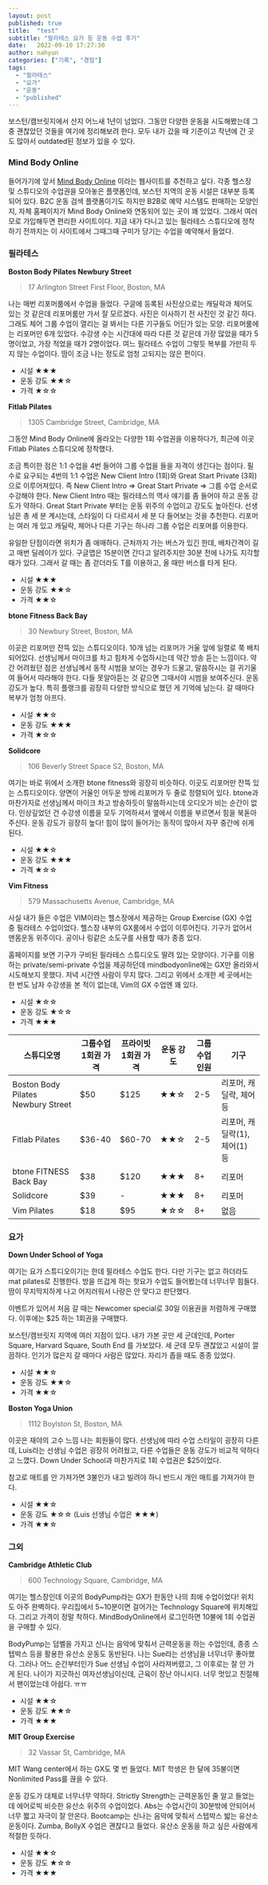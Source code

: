 ```yaml
---
layout: post
published: true
title:  "test"
subtitle: "필라테스 요가 등 운동 수업 후기"
date:   2022-09-10 17:27:30
author: nahyun
categories: ["기록", "경험"]
tags:
  - "필라테스"
  - "요가"
  - "운동"
  - "published"
---
```




보스턴/캠브릿지에서 산지 어느새 1년이 넘었다. 그동안 다양한 운동을 시도해봤는데 그중 괜찮았던 것들을 여기에 정리해보려 한다. 모두 내가 갔을 때 기준이고 작년에 간 곳도 많아서 outdated된 정보가 있을 수 있다.



### Mind Body Online

들어가기에 앞서 [Mind Body Online](https://www.mindbodyonline.com/) 이라는 웹사이트를 추천하고 싶다. 각종 헬스장 및 스튜디오의 수업권을 모아놓은 플랫폼인데, 보스턴 지역의 운동 시설은 대부분 등록되어 있다. B2C 운동 검색 플랫폼이기도 하지만 B2B로 예약 시스템도 판매하는 모양인지, 자체 홈페이지가 Mind Body Online와 연동되어 있는 곳이 꽤 있었다. 그래서 여러 모로 가입해두면 편리한 사이트이다. 지금 내가 다니고 있는 필라테스 스튜디오에 정착하기 전까지는 이 사이트에서 그때그때 구미가 당기는 수업을 예약해서 들었다.



### 필라테스

**Boston Body Pilates Newbury Street**

> 17 Arlington Street First Floor, Boston, MA 

나는 매번 리포머룸에서 수업을 들었다. 구글에 등록된 사진상으로는 캐딜락과 체어도 있는 것 같은데 리포머룸만 가서 잘 모르겠다. 사진은 이사하기 전 사진인 것 같긴 하다. 그래도 체어 그룹 수업이 열리는 걸 봐서는 다른 기구들도 어딘가 있는 모양. 리포머룸에는 리포머만 6개 있었다. 수강생 수는 시간대에 따라 다른 것 같은데 가장 많았을 때가 5명이었고, 가장 적었을 때가 2명이었다. 여느 필라테스 수업이 그렇듯 복부를 가만히 두지 않는 수업이다. 땀이 조금 나는 정도로 엄청 고되지는 않은 편이다. 

- 시설 ★★★
- 운동 강도 ★★☆
- 가격 ★☆☆



**Fitlab Pilates**

> 1305 Cambridge Street, Cambridge, MA

그동안 Mind Body Online에 올라오는 다양한 1회 수업권을 이용하다가, 최근에 이곳 Fitlab Pilates 스튜디오에 정착했다.

조금 특이한 점은 1:1 수업을 4번 들어야 그룹 수업을 들을 자격이 생긴다는 점이다. 필수로 요구되는 4번의 1:1 수업은 New Client Intro (1회)와 Great Start Private (3회) 으로 이루어져있다. 즉 New Client Intro => Great Start Private => 그룹 수업 순서로 수강해야 한다. New Client Intro 때는 필라테스의 역사 얘기를 좀 들어야 하고 운동 강도가 약하다. Great Start Private 부터는 운동 위주의 수업이고 강도도 높아진다. 선생님은 총 세 분 계시는데, 스타일이 다 다르셔서 세 분 다 들어보는 것을 추천한다. 리포머는 여러 개 있고 캐딜락, 체어나 다른 기구는 하나라 그룹 수업은 리포머를 이용한다.

유일한 단점이라면 위치가 좀 애매하다. 근처까지 가는 버스가 있긴 한데, 배차간격이 길고 매번 딜레이가 있다. 구글맵은 15분이면 간다고 알려주지만 30분 전에 나가도 지각할 때가 있다. 그래서 갈 때는 좀 걷더라도 T를 이용하고, 올 때만 버스를 타게 된다.

- 시설 ★★★
- 운동 강도 ★★☆
- 가격 ★★☆



**btone Fitness Back Bay**

>30 Newbury Street, Boston, MA

이곳은 리포머만 잔뜩 있는 스튜디오이다. 10개 넘는 리포머가 거울 앞에 일렬로 쭉 배치되어있다. 선생님께서 마이크를 차고 힘차게 수업하시는데 약간 방송 듣는 느낌이다. 약간 어려웠던 점은 선생님께서 동작 시범을 보이는 경우가 드물고, 말씀하시는 걸 귀기울여 들어서 따라해야 한다. 다들 못알아듣는 것 같으면 그때서야 시범을 보여주신다. 운동 강도가 높다. 특히 플랭크를 굉장히 다양한 방식으로 했던 게 기억에 남는다. 갈 때마다 복부가 엄청 아프다. 

- 시설 ★★☆
- 운동 강도 ★★★
- 가격 ★☆☆



**Solidcore**

>106 Beverly Street Space S2, Boston, MA

여기는 바로 위에서 소개한 btone fitness와 굉장히 비슷하다. 이곳도 리포머만 잔뜩 있는 스튜디오이다. 양면이 거울인 어두운 방에 리포머가 두 줄로 정렬되어 있다. btone과 마찬가지로 선생님께서 마이크 차고 방송하듯이 말씀하시는데 오디오가 비는 순간이 없다. 인상깊었던 건 수강생 이름을 모두 기억하셔서 옆에서 이름을 부르면서 힘을 북돋아주신다. 운동 강도가 굉장히 높다! 힘이 많이 들어가는 동작이 많아서 자꾸 중간에 쉬게 된다.  

- 시설 ★★☆
- 운동 강도 ★★★
- 가격 ★☆☆



**Vim Fitness**

>579 Massachusetts Avenue, Cambridge, MA 

사실 내가 들은 수업은 VIM이라는 헬스장에서 제공하는 Group Exercise (GX) 수업 중 필라테스 수업이었다. 헬스장 내부의 GX룸에서 수업이 이루어진다. 기구가 없어서 맨몸운동 위주이다. 공이나 링같은 소도구를 사용할 때가 종종 있다.

홈페이지를 보면 기구가 구비된 필라테스 스튜디오도 딸려 있는 모양이다. 기구를 이용하는 private/semi-private 수업을 제공하던데 mindbodyonline에는 GX만 올라와서 시도해보지 못했다. 저녁 시간엔 사람이 무지 많다. 그리고 위에서 소개한 세 곳에서는 한 번도 남자 수강생을 본 적이 없는데, Vim의 GX 수업엔 꽤 있다.

- 시설 ★☆☆
- 운동 강도 ★☆☆
- 가격 ★★★


<div class="table-wrapper" markdown="1">
<table>
<thead>
<tr>
<th>스튜디오명</th>
<th>그룹수업 1회권 가격</th>
<th>프라이빗 1회권 가격</th>
<th>운동 강도</th>
<th>그룹수업 인원</th>
<th>기구</th>
</tr>
</thead>
<tbody>
<tr>
<td>Boston Body Pilates Newbury Street</td>
<td>$50</td>
<td>$125</td>
<td>★★☆</td>
<td>2-5</td>
<td>리포머, 캐딜락, 체어 등</td>
</tr>
<tr>
<td>Fitlab Pilates</td>
<td>$36-40</td>
<td>$60-70</td>
<td>★★☆</td>
<td>2-5</td>
<td>리포머, 캐딜락(1), 체어(1) 등</td>
</tr>
<tr>
<td>btone FITNESS Back Bay</td>
<td>$38</td>
<td>$120</td>
<td>★★★</td>
<td>8+</td>
<td>리포머</td>
</tr>
<tr>
<td>Solidcore</td>
<td>$39</td>
<td>-</td>
<td>★★★</td>
<td>8+</td>
<td>리포머</td>
</tr>
<tr>
<td>Vim Pilates</td>
<td>$18</td>
<td>$95</td>
<td>★☆☆</td>
<td>8+</td>
<td>없음</td>
</tr>
</tbody>
</table>
</div>



### 요가

**Down Under School of Yoga**

여기는 요가 스튜디오이기는 한데 필라테스 수업도 한다. 다만 기구는 없고 하더라도 mat pilates로 진행한다. 방을 뜨겁게 하는 핫요가 수업도 들어봤는데 너무너무 힘들다. 땀이 무지막지하게 나고 어지러워서 나랑은 안 맞다고 판단했다.

이벤트가 있어서 처음 갈 때는 Newcomer special로 30일 이용권을 저렴하게 구매했다. 이후에는 $25 하는 1회권을 구매했다.

보스턴/캠브릿지 지역에 여러 지점이 있다. 내가 가본 곳만 세 군데인데, Porter Square, Harvard Square, South End 를 가보았다. 세 군데 모두 괜찮았고 시설이 깔끔하다. 인기가 많은지 갈 때마다 사람은 많았다. 자리가 좁을 때도 종종 있었다.

- 시설 ★★☆
- 운동 강도 ★★☆
- 가격 ★★☆



**Boston Yoga Union**

> 1112 Boylston St, Boston, MA

이곳은 재야의 고수 느낌 나는 회원들이 많다. 선생님에 따라 수업 스타일이 굉장히 다른데, Luis라는 선생님 수업은 굉장히 어려웠고, 다른 수업들은 운동 강도가 비교적 약하다고 느꼈다. Down Under School과 마찬가지로 1회 수업권은 $25이었다.

참고로 매트를 안 가져가면 3불인가 내고 빌려야 하니 반드시 개인 매트를 가져가야 한다.

- 시설 ★★☆
- 운동 강도 ★☆☆ (Luis 선생님 수업은 ★★★)
- 가격 ★★☆



### 그외

**Cambridge Athletic Club**

> 600 Technology Square, Cambridge, MA 

여기는 헬스장인데 이곳의 BodyPump라는 GX가 한동안 나의 최애 수업이었다! 위치도 아주 완벽하다. 우리집에서 5~10분이면 걸어가는 Technology Square에 위치해있다. 그리고 가격이 정말 착하다. MindBodyOnline에서 로그인하면 10불에 1회 수업권을 구매할 수 있다. 

BodyPump는 덤벨을 가지고 신나는 음악에 맞춰서 근력운동을 하는 수업인데, 종종 스텝박스 등을 활용한 유산소 운동도 동반된다. 나는 Sue라는 선생님을 너무너무 좋아했다. 그러나 어느 순간부터인가 Sue 선생님 수업이 사라져버렸고, 그 이후로는 잘 안 가게 된다. 나이가 지긋하신 여자선생님이신데, 근육이 장난 아니시다. 너무 멋있고 친절해서 팬이었는데 아쉽다. ㅠㅠ

- 시설 ★★☆
- 운동 강도 ★★☆
- 가격 ★★★



**MIT Group Exercise**

> 32 Vassar St, Cambridge, MA 

MIT Wang center에서 하는 GX도 몇 번 들었다. MIT 학생은 한 달에 35불이면 Nonlimited Pass를 끊을 수 있다.

운동 강도가 대체로 너무너무 약하다. Strictly Strength는 근력운동인 줄 알고 들었는데 에어로빅 비슷한 유산소 위주의 수업이었다. Abs는 수업시간이 30분밖에 안되어서 너무 짧고 자극이 잘 안온다. Bootcamp는 신나는 음악에 맞춰서 스텝박스 밟는 유산소 운동이다. Zumba, BollyX 수업은 괜찮다고 들었다. 유산소 운동을 하고 싶은 사람에게 적절한 듯하다.

- 시설 ★★☆
- 운동 강도 ★☆☆
- 가격 ★★★